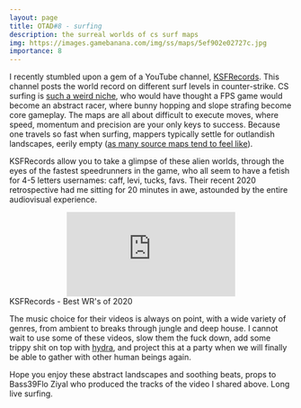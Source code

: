 ```yaml
---
layout: page
title: OTAD#8 - surfing
description: the surreal worlds of cs surf maps
img: https://images.gamebanana.com/img/ss/maps/5ef902e02727c.jpg
importance: 8
---
```


I recently stumbled upon a gem of a YouTube channel, [KSFRecords](https://www.youtube.com/c/ksfrecords). This channel posts the world record on different surf levels in counter-strike. CS surfing is [such a weird niche](https://youtu.be/qw3V7ohU3-U), who would have thought a FPS game would become an abstract racer, where bunny hopping and slope strafing become core gameplay. The maps are all about difficult to execute moves, where speed, momentum and precision are your only keys to success. Because one travels so fast when surfing, mappers typically settle for outlandish landscapes, eerily empty ([as many source maps tend to feel like](https://youtu.be/03yL_JCeQBI)).

KSFRecords allow you to take a glimpse of these alien worlds, through the eyes of the fastest speedrunners in the game, who all seem to have a fetish for 4-5 letters usernames: caff, levi, tucks, favs. Their recent 2020 retrospective had me sitting for 20 minutes in awe, astounded by the entire audiovisual experience.

<div class="row">
    <div class="col-sm mt-3 mt-md-0 video" align="center">
        <iframe src="https://www.youtube.com/embed/wigobNhd4Dg?t=279" frameborder="0" allow="accelerometer; autoplay; encrypted-media; gyroscope; picture-in-picture" allowfullscreen></iframe>
    </div>
</div>

<div class="caption">
    KSFRecords - Best WR's of 2020
</div>

The music choice for their videos is always on point, with a wide variety of genres, from ambient to breaks through jungle and deep house. I cannot wait to use some of these videos, slow them the fuck down, add some trippy shit on top with [hydra](https://hydra.ojack.xyz), and project this at a party when we will finally be able to gather with other human beings again.

Hope you enjoy these abstract landscapes and soothing beats, props to Bass39Flo Ziyal who produced the tracks of the video I shared above. Long live surfing.
